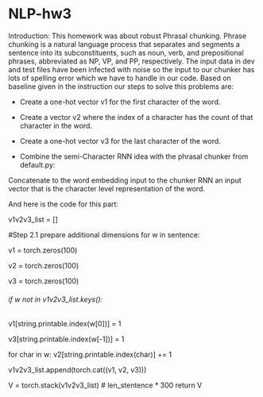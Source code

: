 # NLP-hw3


Introduction: This homework was about robust Phrasal chunking. Phrase chunking is a natural language process that separates and segments a sentence into its subconstituents, such as noun, verb, and prepositional phrases, abbreviated as NP, VP, and PP, respectively. The input data in dev and test files have been infected with noise so the input to our chunker has lots of spelling error which we have to handle in our code.
Based on baseline given in the instruction our steps to solve this problems are:    

- Create a one-hot vector v1 for the first character of the word.

- Create a vector v2 where the index of a character has the count of that character in the word.

- Create a one-hot vector v3 for the last character of the word.

- Combine the semi-Character RNN idea with the phrasal chunker from default.py:  

Concatenate to the word embedding input to the chunker RNN an input vector that is the character level             representation of the word.

And here is the code for this part: 

v1v2v3_list = []

#Step 2.1 prepare additional dimensions for w in sentence:

v1 = torch.zeros(100)

v2 = torch.zeros(100)

v3 = torch.zeros(100)

###### if w not in v1v2v3_list.keys():

  v1[string.printable.index(w[0])] = 1
  
  v3[string.printable.index(w[-1])] = 1
  
  for char in w:
     v2[string.printable.index(char)] += 1
     
  v1v2v3_list.append(torch.cat((v1, v2, v3)))
  
V = torch.stack(v1v2v3_list) # len_stentence * 300
return V

